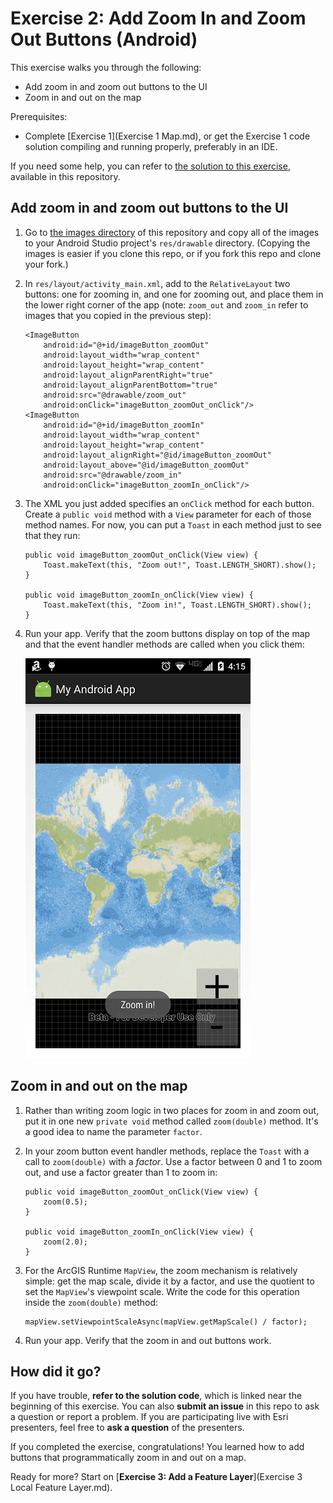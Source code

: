 # Exercise 2: Add Zoom In and Zoom Out Buttons (Android)

This exercise walks you through the following:
- Add zoom in and zoom out buttons to the UI
- Zoom in and out on the map

Prerequisites:
- Complete [Exercise 1](Exercise 1 Map.md), or get the Exercise 1 code solution compiling and running properly, preferably in an IDE.

If you need some help, you can refer to [the solution to this exercise](../../solutions/Android/Ex2_ZoomButtons), available in this repository.

## Add zoom in and zoom out buttons to the UI

1. Go to [the images directory](../../images) of this repository and copy all of the images to your Android Studio project's `res/drawable` directory. (Copying the images is easier if you clone this repo, or if you fork this repo and clone your fork.)

1. In `res/layout/activity_main.xml`, add to the `RelativeLayout` two buttons: one for zooming in, and one for zooming out, and place them in the lower right corner of the app (note: `zoom_out` and `zoom_in` refer to images that you copied in the previous step):

    ```
    <ImageButton
        android:id="@+id/imageButton_zoomOut"
        android:layout_width="wrap_content"
        android:layout_height="wrap_content"
        android:layout_alignParentRight="true"
        android:layout_alignParentBottom="true"
        android:src="@drawable/zoom_out"
        android:onClick="imageButton_zoomOut_onClick"/>
    <ImageButton
        android:id="@+id/imageButton_zoomIn"
        android:layout_width="wrap_content"
        android:layout_height="wrap_content"
        android:layout_alignRight="@id/imageButton_zoomOut"
        android:layout_above="@id/imageButton_zoomOut"
        android:src="@drawable/zoom_in"
        android:onClick="imageButton_zoomIn_onClick"/>
    ```
    
1. The XML you just added specifies an `onClick` method for each button. Create a `public void` method with a `View` parameter for each of those method names. For now, you can put a `Toast` in each method just to see that they run:

    ```
    public void imageButton_zoomOut_onClick(View view) {
        Toast.makeText(this, "Zoom out!", Toast.LENGTH_SHORT).show();
    }
    
    public void imageButton_zoomIn_onClick(View view) {
        Toast.makeText(this, "Zoom in!", Toast.LENGTH_SHORT).show();
    }
    ```
    
1. Run your app. Verify that the zoom buttons display on top of the map and that the event handler methods are called when you click them:

    ![Zoom buttons](04-zoom-buttons.png)

## Zoom in and out on the map

1. Rather than writing zoom logic in two places for zoom in and zoom out, put it in one new `private void` method called `zoom(double)` method. It's a good idea to name the parameter `factor`.
    
1. In your zoom button event handler methods, replace the `Toast` with a call to `zoom(double)` with a _factor_. Use a factor between 0 and 1 to zoom out, and use a factor greater than 1 to zoom in:

    ```
    public void imageButton_zoomOut_onClick(View view) {
        zoom(0.5);
    }

    public void imageButton_zoomIn_onClick(View view) {
        zoom(2.0);
    }
    ```
    
1. For the ArcGIS Runtime `MapView`, the zoom mechanism is relatively simple: get the map scale, divide it by a factor, and use the quotient to set the `MapView`'s viewpoint scale. Write the code for this operation inside the `zoom(double)` method:

    ```
    mapView.setViewpointScaleAsync(mapView.getMapScale() / factor);
    ```
    
1. Run your app. Verify that the zoom in and out buttons work.
    
## How did it go?

If you have trouble, **refer to the solution code**, which is linked near the beginning of this exercise. You can also **submit an issue** in this repo to ask a question or report a problem. If you are participating live with Esri presenters, feel free to **ask a question** of the presenters.

If you completed the exercise, congratulations! You learned how to add buttons that programmatically zoom in and out on a map.

Ready for more? Start on [**Exercise 3: Add a Feature Layer**](Exercise 3 Local Feature Layer.md).